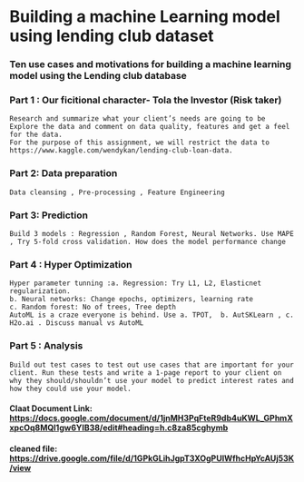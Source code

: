 # Building a machine Learning model using lending club dataset
### Ten use cases and motivations for building a machine learning model using the Lending club database

### Part 1 : Our ficitional character- Tola the Investor (Risk taker)
    Research and summarize what your client’s needs are going to be
    Explore the data and comment on data quality, features and get a feel for the data. 
    For the purpose of this assignment, we will restrict the data to https://www.kaggle.com/wendykan/lending-club-loan-data. 

### Part 2: Data preparation 
    Data cleansing , Pre-processing , Feature Engineering 

### Part 3: Prediction
    Build 3 models : Regression , Random Forest, Neural Networks. Use MAPE , Try 5-fold cross validation. How does the model performance change

### Part 4 : Hyper Optimization
    Hyper parameter tunning :a. Regression: Try L1, L2, Elasticnet regularization. 
    b. Neural networks: Change epochs, optimizers, learning rate  
    c. Random forest: No of trees, Tree depth
    AutoML is a craze everyone is behind. Use a. TPOT,  b. AutSKLearn , c. H2o.ai . Discuss manual vs AutoML 

### Part 5 : Analysis
    Build out test cases to test out use cases that are important for your client. Run these tests and write a 1-page report to your client on why they should/shouldn’t use your model to predict interest rates and how they could use your model.

#### Claat Document Link: https://docs.google.com/document/d/1jnMH3PqFteR9db4uKWL_GPhmXxpcOq8MQl1gw6YIB38/edit#heading=h.c8za85cghymb
#### cleaned file: https://drive.google.com/file/d/1GPkGLihJgpT3XOgPUlWfhcHpYcAUj53K/view
















